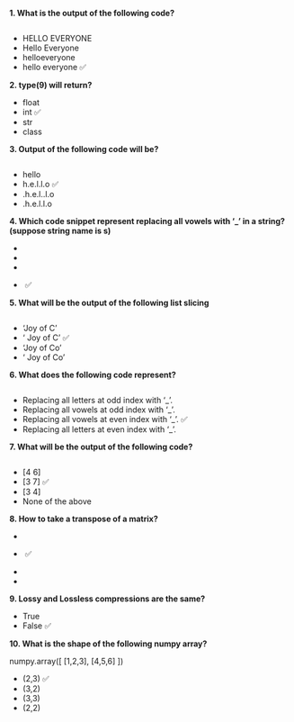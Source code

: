 **1. What is the output of the following code?**

<img src="https://storage.googleapis.com/swayam-node1-production.appspot.com/assets/img/noc22_cs31/JOC_W10_Q1.PNG" alt="">
	
- HELLO EVERYONE
- Hello Everyone
- helloeveryone
- hello everyone  ✅

**2. type(9) will return?**
- float
- int  ✅
- str
- class

**3. Output of the following code will be?**

<img src="https://storage.googleapis.com/swayam-node1-production.appspot.com/assets/img/noc22_cs31/JOC_W10_Q3.PNG" alt="">
	
- hello
- h.e.l.l.o  ✅
- .h.e.l..l.o
- .h.e.l.l.o

**4. Which code snippet represent replacing all vowels with ‘_’ in a string?(suppose string name is s)**

- <img src="https://storage.googleapis.com/swayam-node1-production.appspot.com/assets/img/noc22_cs31/JOC_W10_Q4.A.PNG" alt="">

- <img src="https://storage.googleapis.com/swayam-node1-production.appspot.com/assets/img/noc22_cs31/JOC_W10_Q4.B.PNG" alt="">

- <img src="https://storage.googleapis.com/swayam-node1-production.appspot.com/assets/img/noc22_cs31/JOC_W10_Q4.C.PNG" alt="">

- <img src="https://storage.googleapis.com/swayam-node1-production.appspot.com/assets/img/noc22_cs31/JOC_W10_Q4.D.PNG" alt="">  ✅

**5. What will be the output of the following list slicing**

<img src="https://storage.googleapis.com/swayam-node1-production.appspot.com/assets/img/noc22_cs31/JOC_W10_Q5.PNG" alt="">
	
- ‘Joy of C’
- ‘ Joy of C’  ✅
- ‘Joy of Co’
- ‘ Joy of Co’

**6. What does the following code represent?**

<img src="https://storage.googleapis.com/swayam-node1-production.appspot.com/assets/img/noc22_cs31/JOC_W10_Q6.PNG" alt="">
	
- Replacing all letters at odd index with ‘_’.
- Replacing all vowels at odd index with ‘_’.
- Replacing all vowels at even index with ‘_’.  ✅
- Replacing all letters at even index with ‘_’.

**7. What will be the output of the following code?**

<img src="https://storage.googleapis.com/swayam-node1-production.appspot.com/assets/img/noc22_cs31/JOC_W10_Q7.PNG" alt="">
	
- [4 6]
- [3 7]  ✅
- [3 4]
- None of the above

**8. How to take a transpose of a matrix?**
 
- <img src="https://storage.googleapis.com/swayam-node1-production.appspot.com/assets/img/noc22_cs31/JOC_W10_Q8.A.PNG" alt="">

- <img src="https://storage.googleapis.com/swayam-node1-production.appspot.com/assets/img/noc22_cs31/JOC_W10_Q8.A.PNG" alt="">  ✅

- <img src="https://storage.googleapis.com/swayam-node1-production.appspot.com/assets/img/noc22_cs31/JOC_W10_Q8.A.PNG" alt="">

- <img src="https://storage.googleapis.com/swayam-node1-production.appspot.com/assets/img/noc22_cs31/JOC_W10_Q8.A.PNG" alt="">
 
**9. Lossy and Lossless compressions are the same?**
- True
- False  ✅

**10. What is the shape of the following numpy array?**

numpy.array([ [1,2,3], [4,5,6] ])

- (2,3)  ✅
- (3,2)
- (3,3)
- (2,2)
